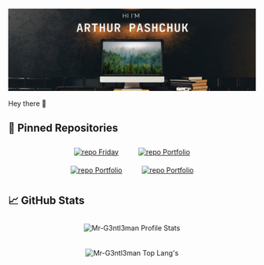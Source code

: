 [![Mr-G3ntl3man GitHub Banner](assets/gitBanner.jpg)](https://web-site-mr-gentleman.vercel.app)

Hey there 👋




## 📌 Pinned Repositories

<div  style="display: flex; justify-content: center; flex-wrap: wrap; margin: 0">
<a style="margin:10px 20px" href="https://github.com/Mr-G3ntl3man/Friday">
    <img  src="https://github-readme-stats.vercel.app/api/pin/?username=Mr-G3ntl3man&repo=Friday&theme=tokyonight" alt="repo Friday"/>
</a>

<a style="margin:10px 20px" href="https://github.com/Mr-G3ntl3man/Portfolio">
    <img  src="https://github-readme-stats.vercel.app/api/pin/?username=Mr-G3ntl3man&repo=Portfolio&theme=tokyonight" alt="repo Portfolio" />
</a>
</div>

<div  style="display: flex; justify-content: center; flex-wrap: wrap; margin: 0">
<a style="margin:10px 20px" href="https://github.com/Mr-G3ntl3man/Friday">
    <img  src="https://github-readme-stats.vercel.app/api/pin/?username=Mr-G3ntl3man&repo=Friday&theme=tokyonight" alt="repo Portfolio"/>
</a>

<a style="margin:10px 20px" href="https://github.com/Mr-G3ntl3man/Portfolio">
    <img  src="https://github-readme-stats.vercel.app/api/pin/?username=Mr-G3ntl3man&repo=Portfolio&theme=tokyonight" alt="repo Portfolio"/>
</a>
</div>

## 📈 GitHub Stats

<p align="center">
<img style="margin:10px" src="https://github-readme-stats.vercel.app/api?username=Mr-G3ntl3man&show_icons=true&theme=tokyonight" alt="Mr-G3ntl3man Profile Stats" />
</p>
<p align="center">
<img style="margin:10px" src="https://github-readme-stats.vercel.app/api/top-langs/?username=Mr-G3ntl3man&langs_count=10&theme=tokyonight&layout=compact" alt="Mr-G3ntl3man Top Lang's" />
</p>
